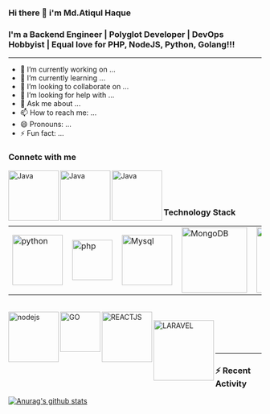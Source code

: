 ### Hi there 👋 i'm Md.Atiqul Haque

### I'm a Backend Engineer | Polyglot Developer | DevOps Hobbyist | Equal love for PHP, NodeJS, Python, Golang!!!
----

- 🔭 I’m currently working on ...
- 🌱 I’m currently learning ...
- 👯 I’m looking to collaborate on ...
- 🤔 I’m looking for help with ...
- 💬 Ask me about ...
- 📫 How to reach me: ...
- 😄 Pronouns: ...
- ⚡ Fun fact: ...


### Connetc with me

[<img align="left" alt="Java" width="100px" src="https://img.shields.io/badge/linkedin-%230077B5.svg?&style=for-the-badge&logo=linkedin&logoColor=white" />](https://pages.github.com/)
[<img align="left" alt="Java" width="100px" src="https://img.shields.io/badge/facebook-%231877F2.svg?&style=for-the-badge&logo=facebook&logoColor=white" />](https://pages.github.com/)
[<img align="left" alt="Java" width="100px" src="https://img.shields.io/badge/stack%20overflow-FE7A16?logo=stack-overflow&logoColor=white&style=for-the-badge" />](https://pages.github.com/)

<br/>
<br/>
<br/>

### Technology Stack

<table>
  <tr>
    <td><img align="left" alt="python" width="100px" src="https://img.shields.io/badge/python-%233776AB.svg?&style=for-the-badge&logo=python&logoColor=white" /></td>
    <td><img align="left" alt="php" width="80px" src="https://img.shields.io/badge/php-%23777BB4.svg?&style=for-the-badge&logo=php&logoColor=white" /></td>
    <td><img align="left" alt="Mysql" width="100px" src="https://img.shields.io/badge/mysql-%2300f.svg?&style=for-the-badge&logo=mysql&logoColor=white" /></td>
    <td><img align="left" alt="MongoDB" width="130px" src="https://img.shields.io/badge/MongoDB-%234ea94b.svg?&style=for-the-badge&logo=mongodb&logoColor=white" /></td>
    <td><img align="left" alt="JavaScript" width="130px" src="https://img.shields.io/badge/javascript-%23F7DF1E.svg?&style=for-the-badge&logo=javascript&logoColor=black" /></td>
  </tr>
  </table>





<br />
<img align="left" alt="nodejs" width="100px" src="https://img.shields.io/badge/node.js%20-%2343853D.svg?&style=for-the-badge&logo=node.js&logoColor=white" />
<img align="left" alt="GO" width="80px" src="https://img.shields.io/badge/go-%2300ADD8.svg?&style=for-the-badge&logo=go&logoColor=white" />
<img align="left" alt="REACTJS" width="100px" src="https://img.shields.io/badge/react%20-%2320232a.svg?&style=for-the-badge&logo=react&logoColor=%2361DAFB" />
<br />
<img align="left" alt="LARAVEL" width="120px" src="https://img.shields.io/badge/laravel%20-%23FF2D20.svg?&style=for-the-badge&logo=laravel&logoColor=white" />




<br />
<br />
<br />

--- 
### :zap: Recent Activity


[![Anurag's github stats](https://github-readme-stats.vercel.app/api?username=atiqulhaque)](https://github.com/AtiqulHaque/github-readme-stats)

<br />
<br />
